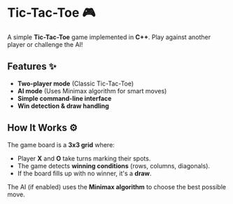 # Tic-Tac-Toe 🎮

A simple **Tic-Tac-Toe** game implemented in **C++**. Play against another player or challenge the AI!

## Features ✨
- **Two-player mode** (Classic Tic-Tac-Toe)
- **AI mode** (Uses Minimax algorithm for smart moves)
- **Simple command-line interface**
- **Win detection & draw handling**

## How It Works ⚙️
The game board is a **3x3 grid** where:
- Player **X** and **O** take turns marking their spots.
- The game detects **winning conditions** (rows, columns, diagonals).
- If the board fills up with no winner, it's a **draw**.

The AI (if enabled) uses the **Minimax algorithm** to choose the best possible move.

